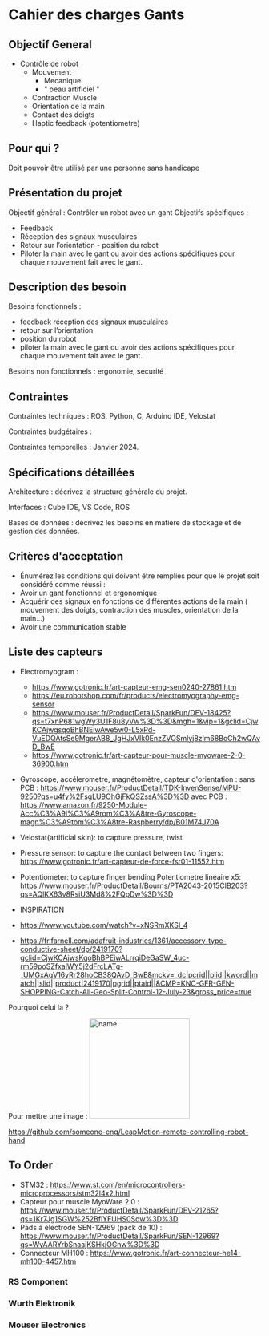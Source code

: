 # Cahier des charges Gants 

## Objectif General
- Contrôle de robot
    - Mouvement
        - Mecanique
        - " peau artificiel "
    - Contraction Muscle
    - Orientation de la main
    - Contact des doigts
    - Haptic feedback (potentiometre)
## Pour qui ?
Doit pouvoir être utilisé par une personne sans handicape 

## Présentation du projet
Objectif général : Contrôler un robot avec un gant 
Objectifs spécifiques :
- Feedback
- Réception des signaux musculaires 
- Retour sur l’orientation - position du robot
- Piloter la main avec le gant ou avoir des actions spécifiques pour chaque mouvement fait avec le gant. 
    
## Description des besoin
Besoins fonctionnels :  
- feedback réception des signaux musculaires 
- retour sur l’orientation 
- position du robot 
- piloter la main avec le gant ou avoir des actions spécifiques pour chaque mouvement fait avec le gant. 
                        
Besoins non fonctionnels : ergonomie, sécurité 

## Contraintes
Contraintes techniques : ROS, Python, C, Arduino IDE, Velostat

Contraintes budgétaires : 

Contraintes temporelles : Janvier 2024.

## Spécifications détaillées
Architecture : décrivez la structure générale du projet.

Interfaces : Cube IDE, VS Code, ROS

Bases de données : décrivez les besoins en matière de stockage et de gestion des données.

## Critères d'acceptation
- Énumérez les conditions qui doivent être remplies pour que le projet soit considéré comme réussi :
- Avoir un gant fonctionnel et ergonomique
- Acquérir des signaux en fonctions de différentes actions de la main ( mouvement des doigts, contraction des muscles, orientation de la main…)
- Avoir une communication stable 

## Liste des capteurs
- Electromyogram :
    - https://www.gotronic.fr/art-capteur-emg-sen0240-27861.htm
    - https://eu.robotshop.com/fr/products/electromyography-emg-sensor
    - https://www.mouser.fr/ProductDetail/SparkFun/DEV-18425?qs=t7xnP681wgWy3U1F8u8yVw%3D%3D&mgh=1&vip=1&gclid=CjwKCAjwgsqoBhBNEiwAwe5w0-L5xPd-VuEDQAtsSe9MgerAB8_JgHJxVIk0EnzZVOSmlyj8zlm68BoCh2wQAvD_BwE
    - https://www.gotronic.fr/art-capteur-pour-muscle-myoware-2-0-36900.htm
- Gyroscope, accélerometre, magnétomètre, capteur d'orientation : sans PCB : https://www.mouser.fr/ProductDetail/TDK-InvenSense/MPU-9250?qs=u4fy%2FsgLU9OhGjFkQSZssA%3D%3D
  avec PCB : https://www.amazon.fr/9250-Module-Acc%C3%A9l%C3%A9rom%C3%A8tre-Gyroscope-magn%C3%A9tom%C3%A8tre-Raspberry/dp/B01M74J70A
- Velostat(artificial skin): to capture pressure, twist
- Pressure sensor: to capture the contact between two fingers: https://www.gotronic.fr/art-capteur-de-force-fsr01-11552.htm
- Potentiometer: to capture finger bending
    Potentiometre linéaire x5: https://www.mouser.fr/ProductDetail/Bourns/PTA2043-2015CIB203?qs=AQlKX63v8RsiU3Md8%2FQpDw%3D%3D

- INSPIRATION
- https://www.youtube.com/watch?v=xNSRmXKSI_4
- https://fr.farnell.com/adafruit-industries/1361/accessory-type-conductive-sheet/dp/2419170?gclid=CjwKCAjwsKqoBhBPEiwALrrqiDeGaSW_4uc-rm59poSZfxalWY5j2dFrcLATg-_UMGxAqV16yRr28hoCB38QAvD_BwE&mckv=_dc|pcrid||plid||kword||match||slid||product|2419170|pgrid||ptaid||&CMP=KNC-GFR-GEN-SHOPPING-Catch-All-Geo-Split-Control-12-July-23&gross_price=true

Pourquoi celui la ? 

Pour mettre une image : 
<img src="docs/name.png " alt="name" width="200"/>

https://github.com/someone-eng/LeapMotion-remote-controlling-robot-hand

## To Order
- STM32 : https://www.st.com/en/microcontrollers-microprocessors/stm32l4x2.html
- Capteur pour muscle MyoWare 2.0 : https://www.mouser.fr/ProductDetail/SparkFun/DEV-21265?qs=1Kr7Jg1SGW%252BflYFUHS0Sdw%3D%3D
- Pads à électrode SEN-12969 (pack de 10) : https://www.mouser.fr/ProductDetail/SparkFun/SEN-12969?qs=WyAARYrbSnaajKSHkjOGnw%3D%3D
- Connecteur MH100 :  https://www.gotronic.fr/art-connecteur-he14-mh100-4457.htm 

### RS Component

### Wurth Elektronik

### Mouser Electronics
